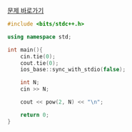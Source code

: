 [문제 바로가기](https://boj.kr/24723)

```c++
#include <bits/stdc++.h>

using namespace std;

int main(){
    cin.tie(0);
    cout.tie(0);
    ios_base::sync_with_stdio(false);

    int N;
    cin >> N;

    cout << pow(2, N) << "\n";

    return 0;
}
```